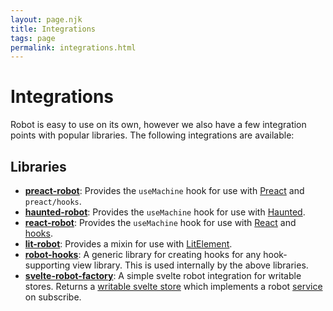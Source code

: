 ```yaml
---
layout: page.njk
title: Integrations
tags: page
permalink: integrations.html
---
```


# Integrations

Robot is easy to use on its own, however we also have a few integration points with popular libraries. The following integrations are available:

## Libraries

* __[preact-robot](./integrations/preact-robot.html)__: Provides the `useMachine` hook for use with [Preact](https://preactjs.com/) and `preact/hooks`.
* __[haunted-robot](./integrations/haunted-robot.html)__: Provides the `useMachine` hook for use with [Haunted](https://github.com/matthewp/haunted).
* __[react-robot](./integrations/react-robot.html)__: Provides the `useMachine` hook for use with [React](https://reactjs.org/) and [hooks](https://reactjs.org/docs/hooks-intro.html).
* __[lit-robot](./integrations/lit-robot.html)__: Provides a mixin for use with [LitElement](https://lit-element.polymer-project.org/).
* __[robot-hooks](./integrations/robot-hooks.html)__: A generic library for creating hooks for any hook-supporting view library. This is used internally by the above libraries.
* __[svelte-robot-factory](./integrations/svelte-robot-factory.html)__: A simple svelte robot integration for writable stores. Returns a [writable svelte store](https://svelte.dev/docs#writable) which implements a robot [service](https://thisrobot.life/api/interpret.html#service) on subscribe.
